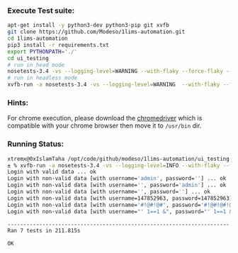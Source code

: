 ### Execute Test suite:
```bash
apt-get install -y python3-dev python3-pip git xvfb
git clone https://github.com/Modeso/1lims-automation.git
cd 1lims-automation
pip3 install -r requirements.txt
export PYTHONPATH='./'
cd ui_testing
# run in head mode
nosetests-3.4 -vs --logging-level=WARNING --with-flaky --force-flaky --max-runs=3 --no-flaky-report testcases/basic_tests --tc-file=../config.ini --tc=site.password:admin
# run in headless mode
xvfb-run -a nosetests-3.4 -vs --logging-level=WARNING  --with-flaky --force-flaky --max-runs=3 --no-flaky-report testcases/basic_tests --tc-file=../config.ini --tc=site.password:admin
```

### Hints:
For chrome execution, please download the [chromedriver](http://chromedriver.chromium.org/downloads) which is compatible with your chrome browser then move it to `/usr/bin` dir. 

### Running Status:
```bash
xtremx@0xIslamTaha /opt/code/github/modeso/1lims-automation/ui_testing [master *]
± % xvfb-run -a nosetests-3.4 -vs --logging-level=INFO --with-flaky --force-flaky --max-runs=3 --no-flaky-report testcases/basic_tests/test01_login.py --tc-file=../config.ini --tc=site.password:admin
Login with valid data ... ok
Login with non-valid data [with username='admin', password=''] ... ok
Login with non-valid data [with username='', password='admin'] ... ok
Login with non-valid data [with username='', password=''] ... ok
Login with non-valid data [with username=147852963, password=147852963] ... ok
Login with non-valid data [with username='#!@#!@#', password='#!@#!@#!@'] ... ok
Login with non-valid data [with username="' 1==1 &", password="' 1==1 &"] ... ok

----------------------------------------------------------------------
Ran 7 tests in 211.815s

OK



```